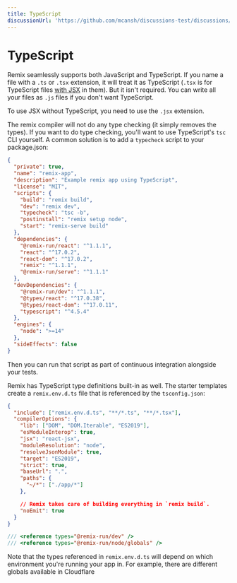 ```yaml
---
title: TypeScript
discussionUrl: 'https://github.com/mcansh/discussions-test/discussions/200'
---
```


# TypeScript

Remix seamlessly supports both JavaScript and TypeScript. If you name a file with a `.ts` or `.tsx` extension, it will treat it as TypeScript (`.tsx` is for TypeScript files [with JSX](https://www.typescriptlang.org/docs/handbook/jsx.html) in them). But it isn't required. You can write all your files as `.js` files if you don't want TypeScript.

<docs-warning>To use JSX without TypeScript, you need to use the `.jsx` extension.</docs-warning>

The remix compiler will not do any type checking (it simply removes the types). If you want to do type checking, you'll want to use TypeScript's `tsc` CLI yourself. A common solution is to add a `typecheck` script to your package.json:

```json filename=package.json lines=[9]
{
  "private": true,
  "name": "remix-app",
  "description": "Example remix app using TypeScript",
  "license": "MIT",
  "scripts": {
    "build": "remix build",
    "dev": "remix dev",
    "typecheck": "tsc -b",
    "postinstall": "remix setup node",
    "start": "remix-serve build"
  },
  "dependencies": {
    "@remix-run/react": "^1.1.1",
    "react": "^17.0.2",
    "react-dom": "^17.0.2",
    "remix": "^1.1.1",
    "@remix-run/serve": "^1.1.1"
  },
  "devDependencies": {
    "@remix-run/dev": "^1.1.1",
    "@types/react": "^17.0.38",
    "@types/react-dom": "^17.0.11",
    "typescript": "^4.5.4"
  },
  "engines": {
    "node": ">=14"
  },
  "sideEffects": false
}
```

Then you can run that script as part of continuous integration alongside your tests.

Remix has TypeScript type definitions built-in as well. The starter templates create a `remix.env.d.ts` file that is referenced by the `tsconfig.json`:

```json filename=tsconfig.json lines=[2]
{
  "include": ["remix.env.d.ts", "**/*.ts", "**/*.tsx"],
  "compilerOptions": {
    "lib": ["DOM", "DOM.Iterable", "ES2019"],
    "esModuleInterop": true,
    "jsx": "react-jsx",
    "moduleResolution": "node",
    "resolveJsonModule": true,
    "target": "ES2019",
    "strict": true,
    "baseUrl": ".",
    "paths": {
      "~/*": ["./app/*"]
    },

    // Remix takes care of building everything in `remix build`.
    "noEmit": true
  }
}
```

```ts filename=remix.env.d.ts
/// <reference types="@remix-run/dev" />
/// <reference types="@remix-run/node/globals" />
```

<docs-info>Note that the types referenced in `remix.env.d.ts` will depend on which environment you're running your app in. For example, there are different globals available in Cloudflare</docs-info>
